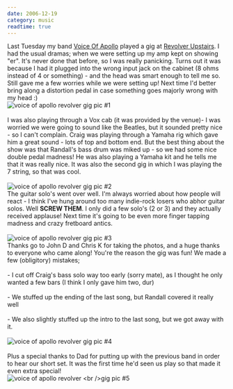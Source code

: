 ```yaml
---
date: 2006-12-19
category: music
readtime: true
---
```

Last Tuesday my band <a href="http://www.mp3.com.au/TwinParadox">Voice Of Apollo</a> played a gig at <a href="http://www.revolverupstairs.com.au">Revolver Upstairs</a>. I had the usual dramas; when we were setting up my amp kept on showing "er". It's never done that before, so I was really panicking. Turns out it was because I had it plugged into the wrong input jack on the cabinet (8 ohms instead of 4 or something) - and the head was smart enough to tell me so. Still gave me a few worries while we were setting up! Next time I'd better bring along a distortion pedal in case something goes majorly wrong with my head :)<br /><img src='https://static.lachlanbarclay.net/pics/revolver-4.jpg' alt='voice of apollo revolver gig pic #1' style='float: none' /><br /><br />I was also playing through a Vox cab (it was provided by the venue)- I was worried we were going to sound like the Beatles, but it sounded pretty nice - so I can't complain. Craig was playing through a Yamaha rig which gave him a great sound - lots of top and bottom end. But the best thing about the show was that Randall's bass drum was miked up - so we had some nice double pedal madness! He was also playing a Yamaha kit and he tells me that it was really nice. It was also the second gig in which I was playing the 7 string, so that was cool. <br /><br /><img src='https://static.lachlanbarclay.net/pics/revolver-5.jpg' alt='voice of apollo revolver gig pic #2' style='float: none' /><br />The guitar solo's went over well. I'm always worried about how people will react - I think I've hung around too many indie-rock losers who abhor guitar solos. Well <b>SCREW THEM</b>. I only did a few solo's (2 or 3) and they actually received applause! Next time it's going to be even more finger tapping madness and crazy fretboard antics.<br /><br /><img src='https://static.lachlanbarclay.net/pics/revolver-3.jpg' alt='voice of apollo revolver gig pic #3' style='float: none' /><br />Thanks go to John D and Chris K for taking the photos, and a huge thanks to everyone who came along! You're the reason the gig was fun! We made a few (obligitory) mistakes;<br /><br />- I cut off Craig's bass solo way too early (sorry mate), as I thought he only wanted a few bars (I think I only gave him two, dur)<br /><br />- We stuffed up the ending of the last song, but Randall covered it really well<br /><br />- We also slightly stuffed up the intro to the last song, but we got away with it.<br /><br /><img src='https://static.lachlanbarclay.net/pics/revolver-1.jpg' alt='voice of apollo revolver gig pic #4' style='float: none' /><br /><br />Plus a special thanks to Dad for putting up with the previous band in order to hear our short set. It was the first time he'd seen us play so that made it even extra special!<br /><img src='https://static.lachlanbarclay.net/pics/revolver-2.jpg' alt='voice of apollo revolver <br />gig pic #5' style='float: none' /><br /><br />